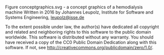 Figure conceptgraphics.svg - a concept graphics of a hemodialysis machine
Written in 2016 by Johannes Leupolz, Institute for Software and Systems Engineering, leupolz@isse.de

To the extent possible under law, the author(s) have dedicated all copyright and related and neighboring rights to this software to the public domain worldwide. This software is distributed without any warranty.
You should have received a copy of the CC0 Public Domain Dedication along with this software. If not, see <http://creativecommons.org/publicdomain/zero/1.0/>.